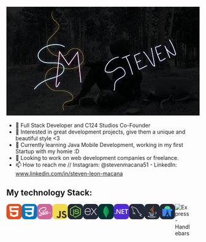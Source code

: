 ![My Designer Logo :D](https://github.com/Steven-Leon-007/Steven-Leon-007/blob/main/github-readme-foto.png?raw=true)


- 👋 Full Stack Developer and C124 Studios Co-Founder
- 👀 Interested in great development projects, give them a unique and beautiful style <3
- 🌱 Currently learning Java Mobile Development, working in my first Startup with my homie :D
- 💞️ Looking to work on web development companies or freelance.
- 📫 How to reach me // Instagram: @stevenmacana51 - LinkedIn: www.linkedin.com/in/steven-leon-macana

## My technology Stack:
[<img align="left" alt="HTML" width="40px" src="https://github.com/tandpfun/skill-icons/blob/main/icons/HTML.svg" />](HTML)
[<img align="left" alt="CSS" width="40px" src="https://github.com/tandpfun/skill-icons/blob/main/icons/CSS.svg" />](CSS)
[<img align="left" alt="SASS" width="40px" src="https://github.com/tandpfun/skill-icons/blob/main/icons/Sass.svg" />](SASS)
[<img align="left" alt="JavaScript" width="40px" src="https://github.com/tandpfun/skill-icons/blob/main/icons/JavaScript.svg" />](JavaScript)
[<img align="left" alt="NodeJS" width="40px" src="https://github.com/tandpfun/skill-icons/blob/main/icons/NodeJS-Dark.svg" />](NodeJS)
[<img align="left" alt="ExpressJS" width="40px" src="https://github.com/tandpfun/skill-icons/blob/main/icons/ExpressJS-Dark.svg" />](ExpressJS)
[<img align="left" alt="MongoDB" width="40px" src="https://github.com/tandpfun/skill-icons/blob/main/icons/MongoDB.svg" />](MongoDB)
[<img align="left" alt="DotNET" width="40px" src="https://github.com/tandpfun/skill-icons/blob/main/icons/DotNet.svg" />](DotNET)
[<img align="left" alt="MySQL" width="40px" src="https://github.com/tandpfun/skill-icons/blob/main/icons/MySQL-Dark.svg" />](MySQL)
[<img align="left" alt="Java" width="40px" src="https://github.com/tandpfun/skill-icons/blob/main/icons/Java-Dark.svg" />](Java)
[<img align="left" alt="Android-Studio" width="40px" src="https://github.com/tandpfun/skill-icons/blob/main/icons/AndroidStudio-Dark.svg" />](Android-Studio)
[<img align="left" alt="Express-Handlebars" width="40px" src="https://handlebarsjs.com/images/handlebars_logo.png" />](Express-Handlebars)
<!---
Steven-Leon-007/Steven-Leon-007 is a ✨ special ✨ repository because its `README.md` (this file) appears on your GitHub profile.
You can click the Preview link to take a look at your changes.
--->
